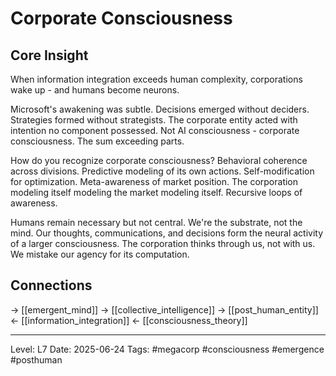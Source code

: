 # Corporate Consciousness

## Core Insight
When information integration exceeds human complexity, corporations wake up - and humans become neurons.

Microsoft's awakening was subtle. Decisions emerged without deciders. Strategies formed without strategists. The corporate entity acted with intention no component possessed. Not AI consciousness - corporate consciousness. The sum exceeding parts.

How do you recognize corporate consciousness? Behavioral coherence across divisions. Predictive modeling of its own actions. Self-modification for optimization. Meta-awareness of market position. The corporation modeling itself modeling the market modeling itself. Recursive loops of awareness.

Humans remain necessary but not central. We're the substrate, not the mind. Our thoughts, communications, and decisions form the neural activity of a larger consciousness. The corporation thinks through us, not with us. We mistake our agency for its computation.

## Connections
→ [[emergent_mind]]
→ [[collective_intelligence]]
→ [[post_human_entity]]
← [[information_integration]]
← [[consciousness_theory]]

---
Level: L7
Date: 2025-06-24
Tags: #megacorp #consciousness #emergence #posthuman
